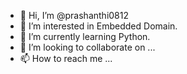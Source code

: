 - 👋 Hi, I’m @prashanthi0812
- 👀 I’m interested in Embedded Domain.
- 🌱 I’m currently learning Python.
- 💞️ I’m looking to collaborate on ...
- 📫 How to reach me ...

<!---
prashanthi0812/prashanthi0812 is a ✨ special ✨ repository because its `README.md` (this file) appears on your GitHub profile.
You can click the Preview link to take a look at your changes.
--->
